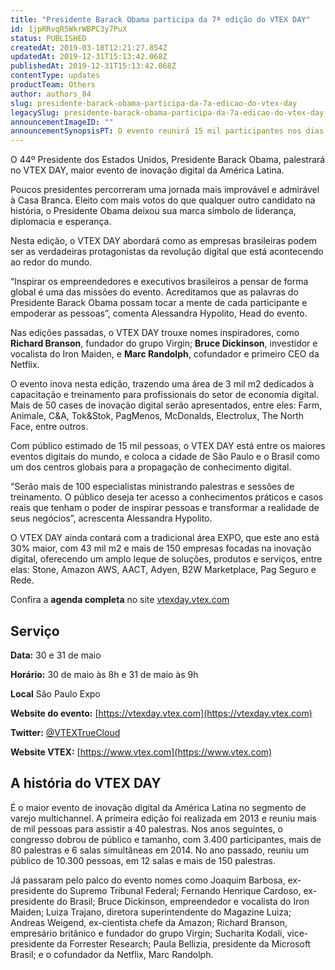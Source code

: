 ```yaml
---
title: "Presidente Barack Obama participa da 7ª edição do VTEX DAY"
id: 1jpRRvqR5WkrWBPC3y7PuX
status: PUBLISHED
createdAt: 2019-03-18T12:21:27.854Z
updatedAt: 2019-12-31T15:13:42.068Z
publishedAt: 2019-12-31T15:13:42.068Z
contentType: updates
productTeam: Others
author: authors_84
slug: presidente-barack-obama-participa-da-7a-edicao-do-vtex-day
legacySlug: presidente-barack-obama-participa-da-7a-edicao-do-vtex-day
announcementImageID: ""
announcementSynopsisPT: O evento reunirá 15 mil participantes nos dias 30 e 31 de maio em São Paulo
---
```


O 44º Presidente dos Estados Unidos, Presidente Barack Obama, palestrará no VTEX DAY, maior evento de inovação digital da América Latina.
 
Poucos presidentes percorreram uma jornada mais improvável e admirável à Casa Branca. Eleito com mais votos do que qualquer outro candidato na história, o Presidente Obama deixou sua marca símbolo de liderança, diplomacia e esperança.
 
Nesta edição, o VTEX DAY abordará como as empresas brasileiras podem ser as verdadeiras protagonistas da revolução digital que está acontecendo ao redor do mundo.
 
“Inspirar os empreendedores e executivos brasileiros a pensar de forma global é uma das missões do evento. Acreditamos que as palavras do Presidente Barack Obama possam tocar a mente de cada participante e empoderar as pessoas”, comenta Alessandra Hypolito, Head do evento.
 
Nas edições passadas, o VTEX DAY trouxe nomes inspiradores, como <strong>Richard Branson</strong>, fundador do grupo Virgin; <strong>Bruce Dickinson</strong>, investidor e vocalista do Iron Maiden, e <strong>Marc Randolph</strong>, cofundador e primeiro CEO da Netflix.
 
O evento inova nesta edição, trazendo uma área de 3 mil m2 dedicados à capacitação e treinamento para profissionais do setor de economia digital. Mais de 50 cases de inovação digital serão apresentados, entre eles: Farm, Animale, C&A, Tok&Stok, PagMenos, McDonalds, Electrolux, The North Face, entre outros.
 
Com público estimado de 15 mil pessoas, o VTEX DAY está entre os maiores eventos digitais do mundo, e coloca a cidade de São Paulo e o Brasil como um dos centros globais para a propagação de conhecimento digital.
 
“Serão mais de 100 especialistas ministrando palestras e sessões de treinamento. O público deseja ter acesso a conhecimentos práticos e casos reais que tenham o poder de inspirar pessoas e transformar a realidade de seus negócios”, acrescenta Alessandra Hypolito.
 
O VTEX DAY ainda contará com a tradicional área EXPO, que este ano está 30% maior, com 43 mil m2 e mais de 150 empresas focadas na inovação digital, oferecendo um amplo leque de soluções, produtos e serviços, entre elas: Stone, Amazon AWS, AACT, Adyen, B2W Marketplace, Pag Seguro e Rede.
 
Confira a __agenda completa__ no site [vtexday.vtex.com](https://vtexday.vtex.com)

## Serviço

<strong>Data:</strong> 30 e 31 de maio

<strong>Horário:</strong> 30 de maio às 8h e 31 de maio às 9h

<strong>Local</strong> São Paulo Expo

<strong>Website do evento:</strong> [https://vtexday.vtex.com](https://vtexday.vtex.com)

<strong>Twitter:</strong> [@VTEXTrueCloud](https://twitter.com/vtextruecloud)

<strong>Website VTEX:</strong> [https://www.vtex.com](https://www.vtex.com)

## A história do VTEX DAY
 
É o maior evento de inovação digital da América Latina no segmento de varejo multichannel. A primeira edição foi realizada em 2013 e reuniu mais de mil pessoas para assistir a 40 palestras. Nos anos seguintes, o congresso dobrou de público e tamanho, com 3.400 participantes, mais de 80 palestras e 6 salas simultâneas em 2014. No ano passado, reuniu um público de 10.300 pessoas, em 12 salas e mais de 150 palestras.

Já passaram pelo palco do evento nomes como Joaquim Barbosa, ex-presidente do Supremo Tribunal Federal; Fernando Henrique Cardoso, ex-presidente do Brasil; Bruce Dickinson, empreendedor e vocalista do Iron Maiden; Luiza Trajano, diretora superintendente do Magazine Luiza; Andreas Weigend, ex-cientista chefe da Amazon; Richard Branson, empresário britânico e fundador do grupo Virgin; Sucharita Kodali, vice-presidente da Forrester Research; Paula Bellizia, presidente da Microsoft Brasil; e o cofundador da Netflix, Marc Randolph.
